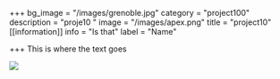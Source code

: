 +++
bg_image = "/images/grenoble.jpg"
category = "project100"
description = "proje10 "
image = "/images/apex.png"
title = "project10"
[[information]]
info = "Is that"
label = "Name"

+++
This is where the text goes

![](/images/blog/blog-post-5.jpg)